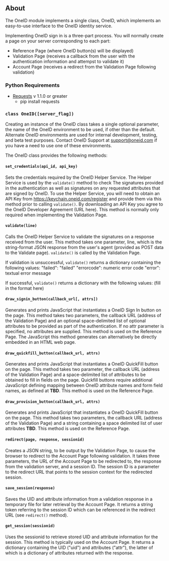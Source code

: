 ## About

The OneID module implements a single class, OneID, which implements an
easy-to-use interface to the OneID identity service.

Implementing OneID sign in is a three-part process.  You will normally
create a page on your server corresponding to each part: 

* Reference Page (where OneID button(s) will be displayed)
* Validation Page (receives a callback from the user with the
authentication information and attempst to validate it)
* Account Page (receives a redirect from the Validation Page following
validation)

### Python Requirements

* [Requests](http://docs.python-requests.org/en/latest/) v 1.1.0 or greater
    * pip install requests

### `class OneID([server_flag])`

Creating an instance of the OneID class takes a single optional
parameter, the name of the OneID environment to be used, if
other than the default. Alternate OneID environments are used
for internal development, testing, and beta test purposes.
Contact OneID Support at support@oneid.com if you have a need to
use one of these environments.

The OneID class provides the following methods:
    
#### `set_credentials(api_id, api_key)`

Sets the credentials required by the OneID Helper Service.  The
Helper Service is used by the `validate()` method to check
The signatures provided in the authentication as well as
signatures on any requested attributes that are signed by
OneID. To use the Helper Service, you will need to obtain an API
Key from https://keychain.oneid.com/register and provide them via
this method prior to calling `validate()`. By downloading
an API Key you agree to the OneID Developer Agreement (URL
here). This method is normally only required when implementing the
Validation Page.

#### `validate(line)`

Calls the OneID Helper Service to validate the signatures on a
response received from the user. This method takes one parameter,
line, which is the string-format JSON response from the user's
agent (provided as POST data to the Validate page). `validate()` is
called by the Validation Page.

If validation is unsuccessful, `validate()` returns a dictionary
containing the following values: "failed": "failed" "errorcode":
numeric error code "error": textual error message

If successful, `validate()` returns a dictionary with the following values:
(fill in the format here)

#### `draw_signin_button(callback_url[, attrs])`

Generates and prints JavaScript that instantiates a OneID Sign In
button on the page. This method takes two parameters, the callback
URL (address of the Validation Page) and an optional
space-delimited list of optional attributes to be provided as part
of the authentication.  If no attr parameter is specified, no
attributes are supplied. This method is used on the Reference Page.
The JavaScript this method generates can alternatively be directly
embedded in an HTML web page.

#### `draw_quickfill_button(callback_url, attrs)`

Generates and prints JavaScript that instantiates a OneID QuickFill
button on the page.  This method takes two parameter, the callback
URL (address of the Validation Page) and a space-delimited list of
attributes to be obtained to fill in fields on the page.  Quickfill
buttons require additional JavaScript defining mapping between
OneID attribute names and form field names, as defined at **TBD**.
This method is used on the Reference Page.

#### `draw_provision_button(callback_url, attrs)`

Generates and prints JavaScript that instantiates a OneID QuickFill
button on the page.  This method takes two parameters, the callback
URL (address of the Validation Page) and a string containing a
space delimited list of user attributes **TBD**. This method is
used on the Reference Page.

#### `redirect(page, response, sessionid)`

Creates a JSON string, to be output by the Validation Page, to
cause the browser to redirect to the Account Page following
validation. It takes three parameters, the URL of the Account Page
to be redirected to, the response from the validation server, and a
session ID.  The session ID is a parameter to the redirect URL that
points to the session context for the redirected session.

#### `save_session(response)`

Saves the UID and attribute information from a validation response
in a temporary file for later retrieval by the Account Page. It
returns a string token referring to the session ID which can be
referenced in the redirect URL (see `redirect()` method).
    
#### `get_session(sessionid)`

Uses the sessionid to retrieve stored UID and attribute information
for the session. This method is typically used on the Account Page.
It returns a dictionary containing the UID ("uid") and attributes
("attr"), the latter of which is a dictionary of attributes
returned with the response.
